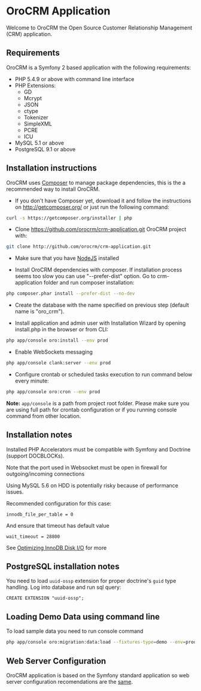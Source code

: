 # OroCRM Application

Welcome to OroCRM the Open Source Customer Relationship Management (CRM) application.

## Requirements

OroCRM is a Symfony 2 based application with the following requirements:

* PHP 5.4.9 or above with command line interface
* PHP Extensions:
    * GD
    * Mcrypt
    * JSON
    * ctype
    * Tokenizer
    * SimpleXML
    * PCRE
    * ICU
* MySQL 5.1 or above
* PostgreSQL 9.1 or above

## Installation instructions

OroCRM uses [Composer][1] to manage package dependencies, this is the a recommended way to install OroCRM.

- If you don't have Composer yet, download it and follow the instructions on http://getcomposer.org/
or just run the following command:

```bash
curl -s https://getcomposer.org/installer | php
```

- Clone https://github.com/orocrm/crm-application.git OroCRM project with:

```bash
git clone http://github.com/orocrm/crm-application.git
```


- Make sure that you have [NodeJS][4] installed

- Install OroCRM dependencies with composer. If installation process seems too slow you can use "--prefer-dist" option.
  Go to crm-application folder and run composer installation:

```bash
php composer.phar install --prefer-dist --no-dev
```

- Create the database with the name specified on previous step (default name is "oro_crm").

- Install application and admin user with Installation Wizard by opening install.php in the browser or from CLI:

```bash  
php app/console oro:install --env prod
```

- Enable WebSockets messaging

```bash
php app/console clank:server --env prod
```

- Configure crontab or scheduled tasks execution to run command below every minute:

```bash
php app/console oro:cron --env prod
```
 
**Note:** ``app/console`` is a path from project root folder. Please make sure you are using full path for crontab configuration or if you running console command from other location.

## Installation notes

Installed PHP Accelerators must be compatible with Symfony and Doctrine (support DOCBLOCKs).

Note that the port used in Websocket must be open in firewall for outgoing/incoming connections

Using MySQL 5.6 on HDD is potentially risky because of performance issues.

Recommended configuration for this case:

    innodb_file_per_table = 0

And ensure that timeout has default value

    wait_timeout = 28800

See [Optimizing InnoDB Disk I/O][3] for more

## PostgreSQL installation notes

You need to load `uuid-ossp` extension for proper doctrine's `guid` type handling.
Log into database and run sql query:

```
CREATE EXTENSION "uuid-ossp";
```

## Loading Demo Data using command line

To load sample data you need to run console command

```bash
php app/console oro:migration:data:load --fixtures-type=demo --env=prod
```

## Web Server Configuration

OroCRM application is based on the Symfony standard application so web server configuration recomendations are the [same][5].

[1]:  http://symfony.com/doc/2.3/book/installation.html
[2]:  http://getcomposer.org/
[3]:  http://dev.mysql.com/doc/refman/5.6/en/optimizing-innodb-diskio.html
[4]:  https://github.com/joyent/node/wiki/Installing-Node.js-via-package-manager
[5]:  http://symfony.com/doc/2.3/cookbook/configuration/web_server_configuration.html
